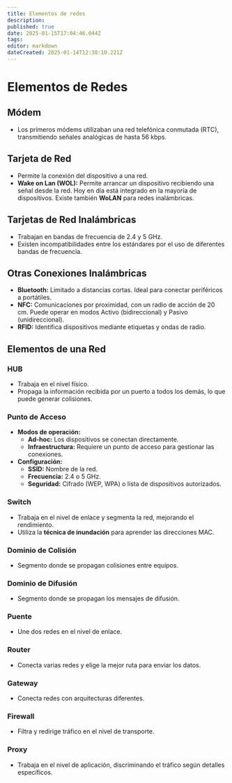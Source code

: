 ```yaml
---
title: Elementos de redes
description: 
published: true
date: 2025-01-15T17:04:46.044Z
tags: 
editor: markdown
dateCreated: 2025-01-14T12:38:10.221Z
---
```


# Elementos de Redes

## Módem
- Los primeros módems utilizaban una red telefónica conmutada (RTC), transmitiendo señales analógicas de hasta 56 kbps.

## Tarjeta de Red
- Permite la conexión del dispositivo a una red.
- **Wake on Lan (WOL):** Permite arrancar un dispositivo recibiendo una señal desde la red. Hoy en día está integrado en la mayoría de dispositivos. Existe también **WoLAN** para redes inalámbricas.

## Tarjetas de Red Inalámbricas
- Trabajan en bandas de frecuencia de 2.4 y 5 GHz.
- Existen incompatibilidades entre los estándares por el uso de diferentes bandas de frecuencia.

## Otras Conexiones Inalámbricas
- **Bluetooth:** Limitado a distancias cortas. Ideal para conectar periféricos a portátiles.
- **NFC:** Comunicaciones por proximidad, con un radio de acción de 20 cm. Puede operar en modos Activo (bidireccional) y Pasivo (unidireccional).
- **RFID:** Identifica dispositivos mediante etiquetas y ondas de radio.

## Elementos de una Red

### HUB
- Trabaja en el nivel físico.
- Propaga la información recibida por un puerto a todos los demás, lo que puede generar colisiones.

### Punto de Acceso
- **Modos de operación:**
  - **Ad-hoc:** Los dispositivos se conectan directamente.
  - **Infraestructura:** Requiere un punto de acceso para gestionar las conexiones.
- **Configuración:**
  - **SSID:** Nombre de la red.
  - **Frecuencia:** 2.4 o 5 GHz.
  - **Seguridad:** Cifrado (WEP, WPA) o lista de dispositivos autorizados.

### Switch
- Trabaja en el nivel de enlace y segmenta la red, mejorando el rendimiento.
- Utiliza la **técnica de inundación** para aprender las direcciones MAC.

### Dominio de Colisión
- Segmento donde se propagan colisiones entre equipos.

### Dominio de Difusión
- Segmento donde se propagan los mensajes de difusión.

### Puente
- Une dos redes en el nivel de enlace.

### Router
- Conecta varias redes y elige la mejor ruta para enviar los datos.

### Gateway
- Conecta redes con arquitecturas diferentes.

### Firewall
- Filtra y redirige tráfico en el nivel de transporte.

### Proxy
- Trabaja en el nivel de aplicación, discriminando el tráfico según detalles específicos.

